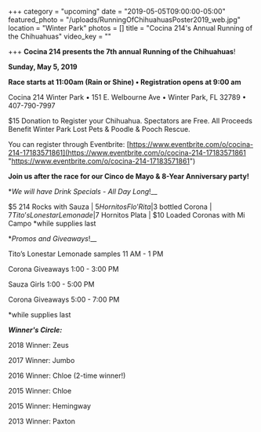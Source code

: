 +++
category = "upcoming"
date = "2019-05-05T09:00:00-05:00"
featured_photo = "/uploads/RunningOfChihuahuasPoster2019_web.jpg"
location = "Winter Park"
photos = []
title = "Cocina 214's Annual Running of the Chihuahuas"
video_key = ""

+++
**Cocina 214 presents the 7th annual** **Running of the Chihuahuas**!

**Sunday, May 5, 2019** 

**Race starts at 11:00am (Rain or Shine) • Registration opens at 9:00 am**

Cocina 214 Winter Park • 151 E. Welbourne Ave • Winter Park, FL 32789 • 407-790-7997

$15 Donation to Register your Chihuahua. Spectators are Free. All Proceeds Benefit Winter Park Lost Pets & Poodle & Pooch Rescue.

You can register through Eventbrite:  [https://www.eventbrite.com/o/cocina-214-17183571861](https://www.eventbrite.com/o/cocina-214-17183571861 "https://www.eventbrite.com/o/cocina-214-17183571861")

**Join us after the race for our Cinco de Mayo & 8-Year Anniversary party!**

\*_We will have Drink Specials - All Day Long_!__

$5 214 Rocks with Sauza | $5 Hornitos Flo’Rita |$3 bottled Corona | $7 Tito’s Lonestar Lemonade|$7 Hornitos Plata | $10 Loaded Coronas with Mi Campo *while supplies last

\*_Promos and Giveaways_!__

Tito’s Lonestar Lemonade samples 11 AM - 1 PM

Corona Giveaways 1:00 - 3:00 PM

Sauza Girls 1:00 - 5:00 PM

Corona Giveaways 5:00 - 7:00 PM

\*while supplies last

**_Winner's Circle:_**

2018 Winner: Zeus

2017 Winner: Jumbo

2016 Winner: Chloe (2-time winner!)

2015 Winner: Chloe

2015 Winner: Hemingway

2013 Winner: Paxton